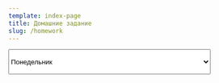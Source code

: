 ```yaml
---
template: index-page
title: Домашние задание
slug: /homework
---
```


<form>
  <select  name="week" id="sa1" class="homework_menu" class="Homework">
    
       
<optgroup label="Текущая неделя">
        <option  value="18.04.2022 Апрель
            1.Математика(Алгебра)-построить график по функции y=2х²-8х+6, №3.228
            2.Физкультура и здоровье-
            3.Англисский язык(у группы Жанны Яраславовны)-у.8b с.132
            3.Информатика(у группы Людмилы Михайловны)-§21
            4.Русский язык-с.200-201(устно)
            5.Англисский язык(у группы Людмилы Михайловны)-
            5.Информатика(у группы Жанны Яраславовны)-§21
            6.Химия-§47 упр. 7 готовимся к олимпиаде
            7.Биология-§55">Понедельник</option>
            <option  value="19.04.2022 Апрель
            1.Физика-повторить §32-34, упражнение 22 задача 5
            2.Математика(Геометрия)-§29 №414, №415, №416
            3.Искусство-
            4.География-§48
            5.Беларуская мова-Пр.345
            6.Беларуская литература-с.232-234(выр.чыт) ">Вторник</option>
            <option value="20.04.2022 Апрель
            1.Биология-
            2.Всемирная История-§27
            3.Математика(Алгебра)-
            4.Физкультура и здоровье-
            5.Труды-
            6.Англисский язык(Жанна Яраславовна)-
            6.Англисский язык(Людмила Михайловна)-">Среда</option>
            <option value="21.04.2022 Апрель
            1.Беларуская мова-
            2.Руский язык-
            3.Русская литература-с.142
            4.Математика(Геометрия)-
            5.История Беларуси-с.134-135
            6.Химия-">Четверг</option>
            <option value="22.04.2022 Апрель
            1.Физкультура и здоровье-
            2.Физика-
            3.Математика(Алгебра)-
            4.География-
            5.Англисский язык(Жанна Яраславовна)-
            5.Англисский язык(Людмила Михайловна)-
            6.Русская литература-с.244-245 (выучить)">Пятница</option>
          </optgroup>
          <optgroup label="Следующая неделя">
            <option  value="25.04.2022 Апрель
             1.Математика(Алгебра)-
             2.Физкультура и здоровье-
             3.Англисский язык(у группы Жанны Яраславовны)-
             3.Информатика(у группы Людмилы Михайловны)-
             3.Англисский язык(у группы Жанны Яраславовны)-
             4.Русский язык-
             5.Англисский язык(у группы Людмилы Михайловны)-
             5.Информатика(у группы Жанны Яраславовны)-
             6.Химия-
             7.Биология-">Понедельник</option>
             <option  value="26.04.2022 Апрель
             1.Физика-
             2.Математика(Геометрия)-
             3.Искусство-
             4.География-
             5.Беларуская мова-
             6.Беларуская литература- ">Вторник</option>
             <option value="27.04.2022 Апрель
             1.Биология-
             2.Всемирная История-
             3.Математика(Алгебра)-
             4.Физкультура и здоровье-
             5.Труды-
             6.Англисский язык(Жанна Яраславовна)-
             6.Англисский язык(Людмила Михайловна)-">Среда</option>
             <option value="28.04.2022 Апрель
             1.Беларуская мова-
             2.Руский язык-
             3.Русская литература-
             4.Математика(Геометрия)-
             5.История Беларуси-
             6.Химия-">Четверг</option>
             <option value="29.04.2022 Апрель
             1.Физкультура и здоровье-
             2.Физика-
             3.Математика(Алгебра)-
             4.География-
             5.Англисский язык(Жанна Яраславовна)-
             5.Англисский язык(Людмила Михайловна)-
             6.Русская литература-">Пятница</option>
           </optgroup>


      </select> 
	</form>
<input  type="button" onclick="f1()" value="Посмотреть" class="homework_button"> 

  <br>
<script>
function f1(){
var a=document.getElementById('sa1').value;
alert(a);
}
</script></br>

<style>
.alert {
    padding: 20px;
    background-color: #f44336;
    color: white;
}

.closebtn {
    margin-left: 15px;
    color: white;
    font-weight: bold;
    float: right;
    font-size: 22px;
    line-height: 20px;
    cursor: pointer;
    transition: 0.3s;
}

.closebtn:hover {
    color: black;
}
</style>
<style>
.homework_button{
    height:50px;
    width:400px;
    background-color: #FFFFFF;
   border: 1px solid #CCCCCC;
   box-shadow: 0 1px 1px rgba(0, 0, 0, 0.075) inset;
   transition: border 0.2s linear 0s, box-shadow 0.2s linear 0s;
       border-radius: 4px;
   color: #555555;
   display:block;
       width:400px;
       margin: 20px auto;
   font-size: 14px;
       text-align:center;
   height: 50px;
   line-height: 20px;
   margin-bottom: 10px;
   padding: 4px 6px;
   vertical-align: middle;
       text-decoration:none;

}
.homework_button:hover, .homework_button:focus {
   border-color: rgba(82, 168, 236, 0.8);
   box-shadow: 0 1px 1px rgba(0, 0, 0, 0.075) inset, 0 0 8px rgba(82, 168, 236, 0.6);
   outline: 0 none;
}
.homework_menu{
    height:50px;
    width:400px;
}
</style>
<style>
.Homework{
    font-family: 'Franklin Gothic Medium', 'Arial Narrow', Arial, sans-serif;

}
.homework_menu{
    height:50px;
    width:400px;
}
</style>
